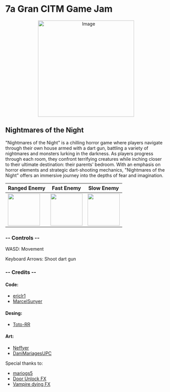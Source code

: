 # 7a Gran CITM Game Jam

<p align="center">
  <img src="https://github.com/ericlr1/7a-Gran-CITM-Game-Jam/assets/99949465/f4f9d3b5-3c43-4993-9850-ab65e179ea07" alt="Image" width="300"/>
</p>


## Nightmares of the Night
"Nightmares of the Night" is a chilling horror game where players navigate through their own house armed with a dart gun, battling a variety of nightmares and monsters lurking in the darkness. As players progress through each room, they confront terrifying creatures while inching closer to their ultimate destination: their parents' bedroom. With an emphasis on horror elements and strategic dart-shooting mechanics, "Nightmares of the Night" offers an immersive journey into the depths of fear and imagination.

| Ranged Enemy | Fast Enemy | Slow Enemy |
|----------|----------|----------|
| <img src="https://github.com/ericlr1/7a-Gran-CITM-Game-Jam/assets/99949465/144c311b-7da4-4866-823f-6d7c94f456fb" width="100"> | <img src="https://github.com/ericlr1/7a-Gran-CITM-Game-Jam/assets/99949465/f7de88eb-b807-4531-8eab-5868d4b64159" width="100"> | <img src="https://github.com/ericlr1/7a-Gran-CITM-Game-Jam/assets/99949465/f047e735-d896-41ed-a3c0-b8886f8d7721" width="100"> |


### -- Controls --

WASD: Movement

Keyboard Arrows: Shoot dart gun

### -- Credits --
#### Code:
- [ericlr1](https://github.com/ericlr1)
- [MarcelSunyer](https://github.com/MarcelSunyer)

#### Desing:
- [Toto-RR](https://github.com/Toto-RR)

#### Art:
- [Neffyer](https://github.com/Neffyer)
- [DaniMariagesUPC](https://github.com/DaniMariages)

Special thanks to:
- [mariogs5](https://github.com/mariogs5)
- [Door Unlock FX](https://freesound.org/people/DWOBoyle/sounds/151587/)
- [Vampire dying FX](https://freesound.org/people/Robinhood76/sounds/585631/)
